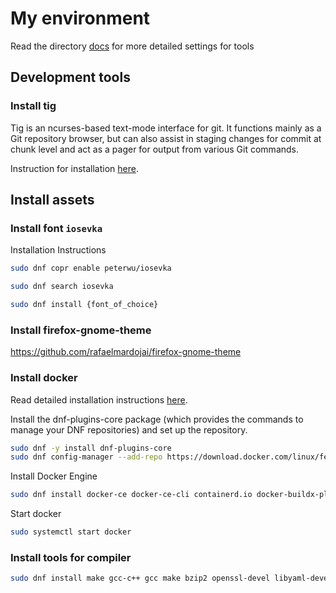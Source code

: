 # My environment

Read the directory [docs](./docs) for more detailed settings for tools

## Development tools

### Install tig

Tig is an ncurses-based text-mode interface for git. It functions mainly as a Git repository browser, but can also assist in staging changes for commit at chunk level and act as a pager for output from various Git commands.

Instruction for installation [here](https://jonas.github.io/tig/).

## Install assets

### Install font `iosevka`

Installation Instructions

```sh
sudo dnf copr enable peterwu/iosevka 
```

```sh
sudo dnf search iosevka
```

```sh
sudo dnf install {font_of_choice}
```

### Install firefox-gnome-theme

<https://github.com/rafaelmardojai/firefox-gnome-theme>

### Install docker

Read detailed installation instructions [here](https://docs.docker.com/engine/install/).

Install the dnf-plugins-core package (which provides the commands to manage your DNF repositories) and set up the repository.

```sh
sudo dnf -y install dnf-plugins-core
sudo dnf config-manager --add-repo https://download.docker.com/linux/fedora/docker-ce.repo
```

Install Docker Engine

```sh
sudo dnf install docker-ce docker-ce-cli containerd.io docker-buildx-plugin docker-compose-plugin
```

Start docker

```sh
sudo systemctl start docker
```

### Install tools for compiler

```sh
sudo dnf install make gcc-c++ gcc make bzip2 openssl-devel libyaml-devel libffi-devel readline-devel zlib-devel gdbm-devel ncurses-devel msgfmt
```
